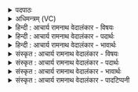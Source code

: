 <details><summary>पदपाठः</summary>

ता꣢। वा꣣म्। गीर्भिः꣢। वि꣣पन्यु꣡वः꣢। प्र꣡य꣢꣯स्वन्तः। ह꣣वामहे। मेध꣡सा꣢ता। मे꣣ध꣢। सा꣣ता। सनिष्य꣡वः꣢। ८०२।
</details>

<details><summary>अधिमन्त्रम् (VC)</summary>

- इन्द्राग्नी
- वसिष्ठो मैत्रावरुणिः
- गायत्री
- षड्जः
</details>

<details><summary>हिन्दी : आचार्य रामनाथ वेदालंकार - विषयः</summary>

अगले मन्त्र में जीवात्मा और परमात्मा का आह्वान किया गया है।
</details>

<details><summary>हिन्दी : आचार्य रामनाथ वेदालंकार - पदार्थः</summary>

पदार्थान्वयभाषाः -  (ता) उन (वाम्) तुम दोनों जीवात्मा और परमात्मा को (विपन्युवः) विशेष स्तुति से युक्त, (प्रयस्वन्तः) पुरुषार्थ से युक्त, (सनिष्यन्तः) पाने के इच्छुक हम श्रद्धालु लोग (मेधसाता) सङ्गम की प्राप्ति के निमित्त (गीर्भिः) वेदवाणियों से (हवामहे) पुकारते हैं ॥३॥
</details>

<details><summary>हिन्दी : आचार्य रामनाथ वेदालंकार - भावार्थः</summary>

भावार्थभाषाः -  परमात्मा और जीवात्मा को अनुकूल करने के लिए वाणी से स्तुति, शरीर से प्रयत्न और मन से श्रद्धा तीनों अपेक्षित होते हैं ॥३॥ इस खण्ड में विविध अग्नियों का, आचार्य और राजा का, प्राण-अपान का, ब्रह्म-क्षत्र का और जीवात्मा-परमात्मा का वर्णन होने से इस खण्ड की पूर्व खण्ड के साथ सङ्गति जाननी चाहिए ॥ तृतीय अध्याय में द्वितीय खण्ड समाप्त ॥
</details>

<details><summary>संस्कृत : आचार्य रामनाथ वेदालंकार - विषयः</summary>

अथ जीवात्मपरमात्मानौ आह्वयति।
</details>

<details><summary>संस्कृत : आचार्य रामनाथ वेदालंकार - पदार्थः</summary>

पदार्थान्वयभाषाः -  (ता) तौ (वाम्) इन्द्राग्नी जीवात्मपरमात्मानौ युवाम् (विपन्युवः) विशिष्टस्तुतिमन्तः।[विपूर्वात् पण व्यवहारे स्तुतौ च इत्यतो बाहुलकादौणादिको युच् प्रत्ययः। जसि छान्दसः उवङादेशः।] (प्रयस्वन्तः२) प्रयासवन्तः पुरुषार्थिनः।[प्रयः प्रयासः तद्वन्तः,प्रपूर्वाद् यसु प्रयत्ने इत्यतः क्विप्।] (सनिष्यवः) संभजनकामाः श्रद्धालवो वयम्।[षण सम्भक्तौ,सनिशब्दात् आत्मन इच्छायामर्थे क्यचि लालसायां सुक्,तत उः।] (मेधसाता) मेधसातौ संगमप्राप्तिनिमित्ताय।[मेधः संगमः,मेधृ हिंसायां संगमे च,तस्य सातिः प्राप्तिः तन्निमित्ताय,निमित्तसप्तम्येषा। ‘सुपां सुलुक्०। अ० ७।१।३९’ इति विभक्तेर्डादेशः।] (गीर्भिः) वेदवाग्भिः (हवामहे) आह्वयामः ॥३॥
</details>

<details><summary>संस्कृत : आचार्य रामनाथ वेदालंकार - भावार्थः</summary>

भावार्थभाषाः -  परमात्मानं जीवात्मानं चानुकूलयितुं वाचा स्तुतिः, कायेन प्रयासः, मनसा श्रद्धा च त्रयमप्यपेक्ष्यते ॥३॥ अस्मिन् खण्डे विविधानामग्नीनाम् आचार्यनृपत्योः प्राणोदानयोः ब्रह्मक्षत्रयोः जीवात्मपरमात्मनोश्च वर्णनादेतत्खण्डस्य पूर्वखण्डेन सह संगतिर्वेद्या ॥
</details>

<details><summary>संस्कृत : आचार्य रामनाथ वेदालंकार - पादटिप्पनी</summary>

टिप्पणी:   १. ऋ० ७।९४।६। २. प्रयस्वन्तः हविर्लक्षणेन अन्नेनोपेताः—इति सा०। प्रकर्षेण यजमानगृहान् प्रति गच्छन्तः—इति वि०।
</details>